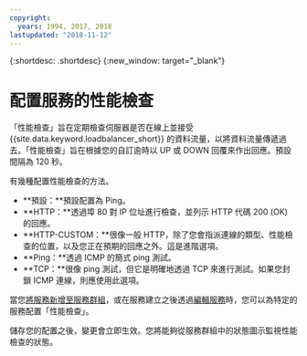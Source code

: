 ```yaml
---
copyright:
  years: 1994, 2017, 2018
lastupdated: "2018-11-12"
---
```


{:shortdesc: .shortdesc}
{:new_window: target="_blank"}

# 配置服務的性能檢查

「性能檢查」旨在定期檢查伺服器是否在線上並接受 {{site.data.keyword.loadbalancer_short}} 的資料流量，以將資料流量傳遞過去。「性能檢查」旨在根據您的自訂逾時以 UP 或 DOWN 回覆來作出回應。預設間隔為 120 秒。

有幾種配置性能檢查的方法。

- **預設：**預設配置為 Ping。
- **HTTP：**透過埠 80 對 IP 位址進行檢查，並列示 HTTP 代碼 200 (OK) 的回應。
- **HTTP-CUSTOM：**很像一般 HTTP，除了您會指派連線的類型、性能檢查的位置，以及您正在預期的回應之外。這是進階選項。
- **Ping：**透過 ICMP 的簡式 ping 測試。
- **TCP：**很像 ping 測試，但它是明確地透過 TCP 來進行測試。如果您封鎖 ICMP 連線，則應使用此選項。

當您[將服務新增至服務群組](add-service-service-group.html)，或在服務建立之後透過[編輯服務](edit-service-load-balancer.html)時，您可以為特定的服務配置「性能檢查」。

儲存您的配置之後，變更會立即生效。您將能夠從服務群組中的狀態圖示監視性能檢查的狀態。
